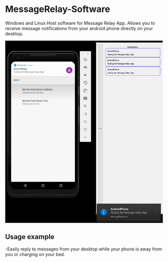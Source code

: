 # MessageRelay-Software
Windows and Linux Host software for Message Relay App. Allows you to receive message notifications from your android phone directly on your desktop.

![alt text](https://github.com/rdiaz002/MessageRelay-Software/blob/master/git_images/MessageRelay_Testing.png)


## Usage example

-Easily reply to messages from your desktop while your phone is away from you or charging on your bed.
